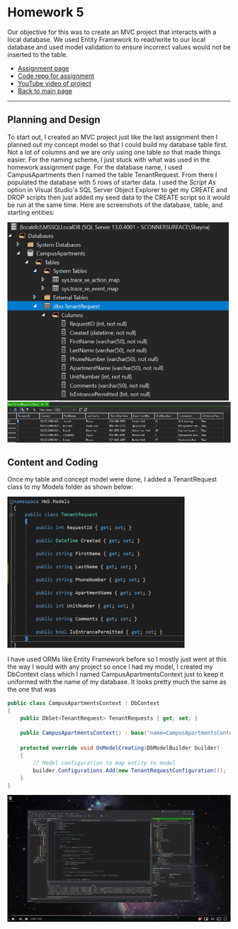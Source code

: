 # Homework 5
Our objective for this was to create an MVC project that interacts with a local database. We used Entity Framework to read/write to our local database and used model validation to ensure incorrect values would not be inserted to the table. 

* [Assignment page](http://www.wou.edu/~morses/classes/cs46x/assignments/HW5_1819.html)
* [Code repo for assignment](https://github.com/shaynuhcon/ConnerShayna_CS460/tree/master/HW5)
* [YouTube video of project](https://youtu.be/lpgjOclANSk)
* [Back to main page](../README.md)

---

## Planning and Design
To start out, I created an MVC project just like the last assignment then I planned out my concept model so that I could build my database table first. Not a lot of columns and we are only using one table so that made things easier. For the naming scheme, I just stuck with what was used in the homework assignment page. For the database name, I used CampusApartments then I named the table TenantRequest. From there I populated the database with 5 rows of starter data.  I used the *Script As* option in Visual Studio's SQL Server Object Explorer to get my CREATE and DROP scripts then just added my seed data to the CREATE script so it would be run at the same time. Here are screenshots of the database, table, and starting entities:

<img src="tenantRequest.PNG" width="500"/>

<img src="tenantRequestEntities.PNG" width="800"/>


## Content and Coding
Once my table and concept model were done, I added a TenantRequest class to my Models folder as shown below:

<img src="model.PNG" width="400"/>

I have used ORMs like Entity Framework before so I mostly just went at this the way I would with any project so once I had my model, I created my DbContext class which I named CampusApartmentsContext just to keep it uniformed with the name of my database. It looks pretty much the same as the one that was 

```csharp
public class CampusApartmentsContext : DbContext
{
    public DbSet<TenantRequest> TenantRequests { get; set; }

    public CampusApartmentsContext() : base("name=CampusApartmentsContext"){}

    protected override void OnModelCreating(DbModelBuilder builder)
    {
        // Model configuration to map entity to model
        builder.Configurations.Add(new TenantRequestConfiguration());
    }
}
```



[![Video of form being used](vidScreenshot.PNG)](https://youtu.be/lpgjOclANSk)
